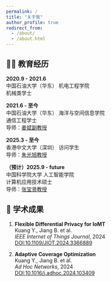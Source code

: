 ```yaml
---
permalink: /
title: "关于我"
author_profile: true
redirect_from: 
  - /about/
  - /about.html
---
```



## 👨‍🎓 教育经历


**2020.9 - 2021.6**  
中国石油大学（华东） 机电工程学院  
机械类学士  

**2021.6 - 至今**  
中国石油大学（华东） 海洋与空间信息学院  
通信工程学士  
导师：[姜斌副教授](https://ocean.upc.edu.cn/2022/0923/c15436a384822/page.htm)  

**2025.3 - 至今**  
香港中文大学（深圳） 访问学生  
导师：[朱光旭教授](https://www.sribd.cn/teacher/39)  

**​（预计）2025.9 - future**  
中国科学院大学 人工智能学院  
计算机应用技术硕士  
导师：[张宝贤教授](https://people.ucas.ac.cn/~bxzhang)  


## 📜 学术成果


1. ​**Flexible Differential Privacy for IoMT**  
   Kuang Y., Jiang B. et al.  
   *IEEE Internet of Things Journal*, 2024  
   [DOI:10.1109/JIOT.2024.3366889](https://ieeexplore.ieee.org/document/10438726)  

2. ​**Adaptive Coverage Optimization**  
   Kuang Y., Jiang B. et al.  
   *Ad Hoc Networks*, 2024  
   [DOI:10.1016/j.adhoc.2024.103409](https://www.sciencedirect.com/science/article/pii/S1570870524000209)  

